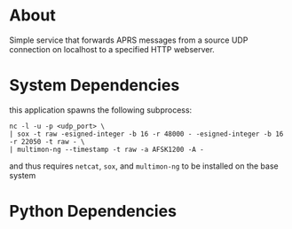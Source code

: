 # About

Simple service that forwards APRS messages from a source UDP connection on localhost to a
specified HTTP webserver.

# System Dependencies

this application spawns the following subprocess:

```
nc -l -u -p <udp_port> \
| sox -t raw -esigned-integer -b 16 -r 48000 - -esigned-integer -b 16 -r 22050 -t raw - \
| multimon-ng --timestamp -t raw -a AFSK1200 -A -
```

and thus requires `netcat`, `sox`, and `multimon-ng` to be installed on the base system

# Python Dependencies
